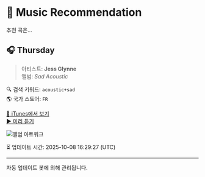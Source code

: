 
# 🎵 Music Recommendation

추천 곡은...

## 🎧 Thursday  
> 아티스트: **Jess Glynne**  
> 앨범: _Sad Acoustic_  

🔍 검색 키워드: `acoustic+sad`  
🌎 국가 스토어: `FR`

[🔗 iTunes에서 보기](https://music.apple.com/fr/album/thursday/1653926916?i=1653926920&uo=4)  
[▶️ 미리 듣기](https://audio-ssl.itunes.apple.com/itunes-assets/AudioPreview122/v4/b3/33/be/b333bed8-bb96-1f0a-182c-1057a8a88e54/mzaf_9518427567183478001.plus.aac.p.m4a)

![앨범 아트워크](https://is1-ssl.mzstatic.com/image/thumb/Music122/v4/c3/3f/f4/c33ff4fe-ba4a-936c-d059-88b1a1150c2a/5059460163904.jpg/100x100bb.jpg)

⏳ 업데이트 시간: 2025-10-08 16:29:27 (UTC)

---
자동 업데이트 봇에 의해 관리됩니다.
